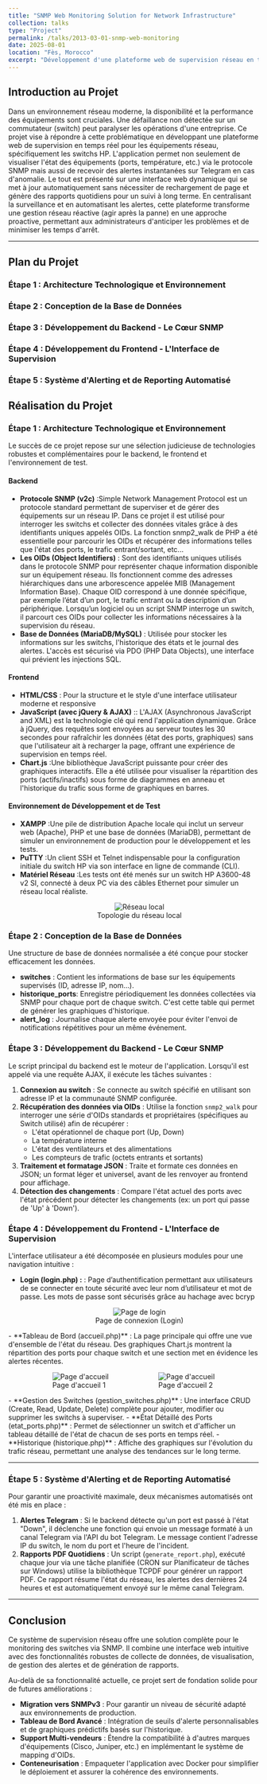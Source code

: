 ```yaml
---
title: "SNMP Web Monitoring Solution for Network Infrastructure"
collection: talks
type: "Project"
permalink: /talks/2013-03-01-snmp-web-monitoring
date: 2025-08-01
location: "Fès, Morocco"
excerpt: "Développement d'une plateforme web de supervision réseau en temps réel via SNMP, avec alertes automatiques sur Telegram, rapports PDF quotidiens et une interface dynamique en PHP"
---
```


## Introduction au Projet
Dans un environnement réseau moderne, la disponibilité et la performance des équipements sont cruciales. Une défaillance non détectée sur un commutateur (switch) peut paralyser les opérations d'une entreprise. Ce projet vise à répondre à cette problématique en développant une plateforme web de supervision en temps réel pour les équipements réseau, spécifiquement les switchs HP. L'application permet non seulement de visualiser l'état des équipements (ports, température, etc.) via le protocole SNMP mais aussi de recevoir des alertes instantanées sur Telegram en cas d'anomalie. Le tout est présenté sur une interface web dynamique qui se met à jour automatiquement sans nécessiter de rechargement de page et génère des rapports quotidiens pour un suivi à long terme.
En centralisant la surveillance et en automatisant les alertes, cette plateforme transforme une gestion réseau réactive (agir après la panne) en une approche proactive, permettant aux administrateurs d'anticiper les problèmes et de minimiser les temps d'arrêt.

---

## Plan du Projet
###  Étape 1 : Architecture Technologique et Environnement
###  Étape 2 : Conception de la Base de Données
###  Étape 3 : Développement du Backend - Le Cœur SNMP
###  Étape 4 : Développement du Frontend - L'Interface de Supervision
###  Étape 5 : Système d'Alerting et de Reporting Automatisé

## Réalisation du Projet

### Étape 1 : Architecture Technologique et Environnement
Le succès de ce projet repose sur une sélection judicieuse de technologies robustes et complémentaires pour le backend, le frontend et l'environnement de test.
#### Backend
- **Protocole SNMP (v2c)** :Simple Network Management Protocol est un protocole standard permettant de superviser et de gérer des équipements sur un réseau IP. Dans ce projet il est utilisé pour interroger les switchs et collecter des données vitales grâce à des identifiants uniques appelés OIDs. La fonction snmp2_walk de PHP a été essentielle pour parcourir les OIDs et récupérer des informations telles que l'état des ports, le trafic entrant/sortant, etc...
- **Les OIDs (Object Identifiers)** : Sont des identifiants uniques utilisés dans le protocole SNMP pour représenter chaque information disponible sur un équipement réseau. Ils fonctionnent comme des adresses hiérarchiques dans une arborescence appelée MIB (Management Information Base). Chaque OID correspond à une donnée spécifique, par exemple l’état d’un port, le trafic entrant ou la description d’un périphérique. Lorsqu’un logiciel ou un script SNMP interroge un switch, il parcourt ces OIDs pour collecter les informations nécessaires à la supervision du réseau.
- **Base de Données (MariaDB/MySQL)** : Utilisée pour stocker les informations sur les switchs, l'historique des états et le journal des alertes. L'accès est sécurisé via PDO (PHP Data Objects), une interface qui prévient les injections SQL.
  
#### Frontend
- **HTML/CSS** : Pour la structure et le style d'une interface utilisateur moderne et responsive 
- **JavaScript (avec jQuery & AJAX)** :: L'AJAX (Asynchronous JavaScript and XML) est la technologie clé qui rend l'application dynamique. Grâce à jQuery, des requêtes sont envoyées au serveur toutes les 30 secondes pour rafraîchir les données (état des ports, graphiques) sans que l'utilisateur ait à recharger la page, offrant une expérience de supervision en temps réel.
- **Chart.js** :Une bibliothèque JavaScript puissante pour créer des graphiques interactifs. Elle a été utilisée pour visualiser la répartition des ports (actifs/inactifs) sous forme de diagrammes en anneau et l'historique du trafic sous forme de graphiques en barres.
  
#### Environnement de Développement et de Test
- **XAMPP** :Une pile de distribution Apache locale qui inclut un serveur web (Apache), PHP et une base de données (MariaDB), permettant de simuler un environnement de production pour le développement et les tests.
- **PuTTY** :Un client SSH et Telnet indispensable pour la configuration initiale du switch HP via son interface en ligne de commande (CLI).
- **Matériel Réseau** :Les tests ont été menés sur un switch HP A3600-48 v2 SI, connecté à deux PC via des câbles Ethernet pour simuler un réseau local réaliste.
  <figure style="text-align: center;">
  <img src="/files/local.jpg" alt="Réseau local" style="max-width: 100%; height: auto;">
  <figcaption>Topologie du réseau local</figcaption>
</figure>


### Étape 2 : Conception de la Base de Données
Une structure de base de données normalisée a été conçue pour stocker efficacement les données.
- **switches** : Contient les informations de base sur les équipements supervisés (ID, adresse IP, nom...).
- **historique_ports**: Enregistre périodiquement les données collectées via SNMP pour chaque port de chaque switch. C'est cette table qui permet de générer les graphiques d'historique.
- **alert_log** : Journalise chaque alerte envoyée pour éviter l'envoi de notifications répétitives pour un même événement.
  
### Étape 3 : Développement du Backend - Le Cœur SNMP
Le script principal du backend est le moteur de l'application. Lorsqu'il est appelé via une requête AJAX, il exécute les tâches suivantes :
1. **Connexion au switch** : Se connecte au switch spécifié en utilisant son adresse IP et la communauté SNMP configurée.  
2. **Récupération des données via OIDs** : Utilise la fonction `snmp2_walk` pour interroger une série d'OIDs standards et propriétaires (spécifiques au Switch utilisé) afin de récupérer :  
   - L'état opérationnel de chaque port (Up, Down)  
   - La température interne  
   - L'état des ventilateurs et des alimentations  
   - Les compteurs de trafic (octets entrants et sortants)  
3. **Traitement et formatage JSON** : Traite et formate ces données en JSON; un format léger et universel, avant de les renvoyer au frontend pour affichage.  
4. **Détection des changements** : Compare l'état actuel des ports avec l'état précédent pour détecter les changements (ex: un port qui passe de 'Up' à 'Down').
### Étape 4 : Développement du Frontend - L'Interface de Supervision
L'interface utilisateur a été décomposée en plusieurs modules pour une navigation intuitive :

- **Login (login.php) :** : Page d’authentification permettant aux utilisateurs de se connecter en toute sécurité avec leur nom d’utilisateur et mot de passe. Les mots de passe sont sécurisés grâce au hachage avec bcryp
  <figure style="text-align: center;">
  <img src="login.jpg" alt="Page de login" style="max-width: 100%; height: auto;">
  <figcaption>Page de connexion (Login)</figcaption>
</figure>
- **Tableau de Bord (accueil.php)** : La page principale qui offre une vue d'ensemble de l'état du réseau. Des graphiques Chart.js montrent la répartition des ports pour chaque switch et une section met en évidence les alertes récentes.
  <div style="display: flex; justify-content: center; gap: 20px;">
  <figure>
    <img src="/files/acc.jpg" alt="Page d'accueil" style="max-width: 100%; height: auto;">
    <figcaption>Page d'accueil 1</figcaption>
  </figure>
  <figure>
    <img src="/files/acce.jpg" alt="Page d'accueil" style="max-width: 100%; height: auto;">
    <figcaption>Page d'accueil 2</figcaption>
  </figure>
   </div>
- **Gestion des Switches (gestion_switches.php)** : Une interface CRUD (Create, Read, Update, Delete) complète pour ajouter, modifier ou supprimer les switchs à superviser.  
- **État Détaillé des Ports (etat_ports.php)** : Permet de sélectionner un switch et d'afficher un tableau détaillé de l'état de chacun de ses ports en temps réel.  
- **Historique (historique.php)** : Affiche des graphiques sur l'évolution du trafic réseau, permettant une analyse des tendances sur le long terme.  

---

### Étape 5 : Système d'Alerting et de Reporting Automatisé
Pour garantir une proactivité maximale, deux mécanismes automatisés ont été mis en place :  

1. **Alertes Telegram** : Si le backend détecte qu'un port est passé à l'état "Down", il déclenche une fonction qui envoie un message formaté à un canal Telegram via l'API du bot Telegram. Le message contient l'adresse IP du switch, le nom du port et l'heure de l'incident.  
2. **Rapports PDF Quotidiens** : Un script (`generate_report.php`), exécuté chaque jour via une tâche planifiée (CRON sur Planificateur de tâches sur Windows) utilise la bibliothèque TCPDF pour générer un rapport PDF. Ce rapport résume l'état du réseau, les alertes des dernières 24 heures et est automatiquement envoyé sur le même canal Telegram.  

---

## Conclusion
Ce système de supervision réseau offre une solution complète pour le monitoring des switches via SNMP. Il combine une interface web intuitive avec des fonctionnalités robustes de collecte de données, de visualisation, de gestion des alertes et de génération de rapports.  

Au-delà de sa fonctionnalité actuelle, ce projet sert de fondation solide pour de futures améliorations :  
- **Migration vers SNMPv3** : Pour garantir un niveau de sécurité adapté aux environnements de production.  
- **Tableau de Bord Avancé** : Intégration de seuils d'alerte personnalisables et de graphiques prédictifs basés sur l'historique.  
- **Support Multi-vendeurs** : Étendre la compatibilité à d'autres marques d'équipements (Cisco, Juniper, etc.) en implémentant le système de mapping d'OIDs.  
- **Conteneurisation** : Empaqueter l'application avec Docker pour simplifier le déploiement et assurer la cohérence des environnements.
